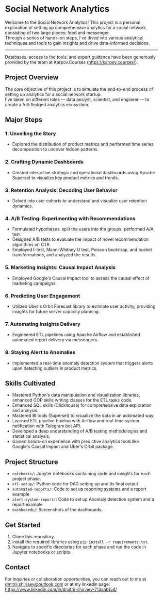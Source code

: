 # Social Network Analytics

Welcome to the Social Network Analytics! This project is a personal exploration of setting up comprehensive analytics for a social network consisting of two large pieces: feed and messenger.  
Through a series of hands-on steps, I've dived into various analytical techniques and tools to gain insights and drive data-informed decisions.  

---
Databases, access to the tools, and expert guidance have been generously provided by the team at Karpov.Courses (https://karpov.courses/).

## Project Overview

The core objective of this project is to simulate the end-to-end process of setting up analytics for a social network startup.  
I've taken on different roles — data analyst, scientist, and engineer — to create a full-fledged analytics ecosystem.

## Major Steps

### 1. Unveiling the Story

- Explored the distribution of product metrics and performed time series decomposition to uncover hidden patterns.
  
### 2. Crafting Dynamic Dashboards

- Created interactive strategic and operational dashboards using Apache Superset to visualize key product metrics and trends.

### 3. Retention Analysis: Decoding User Behavior

- Delved into user cohorts to understand and visualize user retention dynamics.

### 4. A/B Testing: Experimenting with Recommendations

- Formulated hypotheses, split the users into the groups, performed A/A test.
- Designed A/B tests to evaluate the impact of novel recommendation algorithms on CTR.
- Employed t-test, Mann-Whitney U test, Poisson bootstrap, and bucket transformations, and analyzed the results.

### 5. Marketing Insights: Causal Impact Analysis

- Employed Google's Causal Impact tool to assess the causal effect of marketing campaigns.

### 6. Predicting User Engagement

- Utilized Uber's Orbit Forecast library to estimate user activity, providing insights for future server capacity planning.

### 7. Automating Insights Delivery

- Engineered ETL pipelines using Apache Airflow and established automated report delivery via messengers.

### 8. Staying Alert to Anomalies

- Implemented a real-time anomaly detection system that triggers alerts upon detecting outliers in product metrics.

## Skills Cultivated

- Mastered Python's data manipulation and visualization libraries, enhanced OOP skills writing classes for the ETL tasks code.
- Enhanced SQL skills (Clickhouse) for comprehensive data exploration and analysis.
- Mastered BI tools (Superset) to visualize the data in an automated way.
- Learned ETL pipeline buiding with Airflow and real-time system notification with Telegram bot API.
- Developed a deep understanding of A/B testing methodologies and statistical analysis.
- Gained hands-on experience with predictive analytics tools like Google's Causal Impact and Uber's Orbit package.
  
## Project Structure

- `notebooks/`: Jupyter notebooks containing code and insights for each project phase.
- `etl-setup/`: Python code for DAG setting up and its final output
- `automated-reports/`: Code to set up reporting systems and a report example
- `alert-system-report/`: Code to set up Anomaly detection system and a report example
- `dashboards/`: Screenshots of the dashboards.

## Get Started

1. Clone this repository.
2. Install the required libraries using `pip install -r requirements.txt`.
3. Navigate to specific directories for each phase and run the code in Jupyter notebooks or scripts.

## Contact

For inquiries or collaboration opportunities, you can reach out to me at dmitrii.shiriaev@outlook.com or at my linkedin page: https://www.linkedin.com/in/dmitrii-shiriaev-713aab154/

